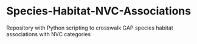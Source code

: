 # Species-Habitat-NVC-Associations
Repository with Python scripting to crosswalk GAP species habitat associations with NVC categories
